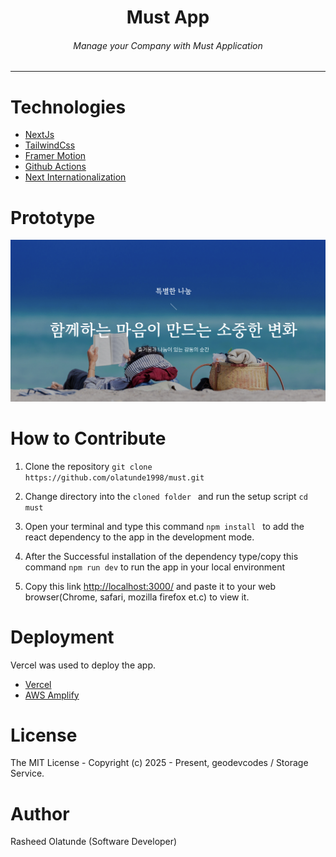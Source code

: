 <div align="center">
<h1>Must App</h1>
<h6><i>Manage your Company with Must Application</i></h6>
<hr />
</div>

# Technologies

- [NextJs](https://nextjs.org/)
- [TailwindCss](https://tailwindcss.com/)
- [Framer Motion](https://motion.dev/docs)
- [Github Actions](https://docs.github.com/en/actions/)
- [Next Internationalization](https://next-intl.dev/docs)

# Prototype

![Minion](public/assets/must-prototype.png)

# How to Contribute

1. Clone the repository
   `git clone https://github.com/olatunde1998/must.git`

2. Change directory into the `cloned folder ` and run the setup script
   `cd must`

3. Open your terminal and type this command `npm install ` to add the react dependency to the app in the development mode.

4. After the Successful installation of the dependency type/copy this command `npm run dev` to run the app in your local environment

5. Copy this link [http://localhost:3000/](http://localhost:3000/) and paste it to your web browser(Chrome, safari, mozilla firefox et.c) to view it.

# Deployment

Vercel was used to deploy the app.

- [Vercel](https://vercel.com/dashboard)
- [AWS Amplify](https://us-east-1.console.aws.amazon.com/amplify/apps)

# License

The MIT License - Copyright (c) 2025 - Present, geodevcodes / Storage Service.

# Author

Rasheed Olatunde (Software Developer)

